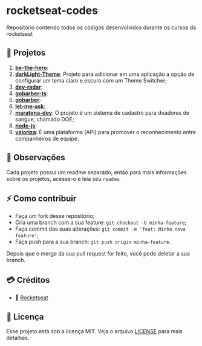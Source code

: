 # rocketseat-codes
Repositório contendo todos os códigos desenvolvidos durante os cursos da rocketseat

## :tada: Projetos
  1. [__be-the-hero__](https://github.com/Alfredosavi/rocketseat-codes/tree/main/be-the-hero):
  2. [__darkLight-Theme__](https://github.com/Alfredosavi/rocketseat-codes/tree/main/darkLight-Theme): Projeto para adicionar em uma aplicação a opção de configurar um tema claro e escuro com um Theme Switcher;
  3. [__dev-radar__](https://github.com/Alfredosavi/rocketseat-codes/tree/main/dev-radar):
  4. [__gobarber-ts__](https://github.com/Alfredosavi/rocketseat-codes/tree/main/gobarber-ts):
  5. [__gobarber__](https://github.com/Alfredosavi/rocketseat-codes/tree/main/gobarber):
  6. [__let-me-ask__](https://github.com/Alfredosavi/rocketseat-codes/tree/main/let-me-ask):
  7. [__maratona-dev__](https://github.com/Alfredosavi/rocketseat-codes/tree/main/maratona-dev): O projeto é um sistema de cadastro para doadores de sangue, chamado DOE;
  8. [__node-js__](https://github.com/Alfredosavi/rocketseat-codes/tree/main/node-js):
  9. [__valoriza__](https://github.com/Alfredosavi/rocketseat-codes/tree/main/valoriza): É uma plataforma (API) para promover o reconhecimento entre companheiros de equipe.
  

## :eyes: Observações
  Cada projeto possui um readme separado, então para mais informações sobre os projetos, acesse-o e leia seu ```readme```.

## ⚡️ Como contribuir
  - Faça um fork desse repositório;
  - Cria uma branch com a sua feature: `git checkout -b minha-feature`;
  - Faça commit das suas alterações: `git commit -m 'feat: Minha nova feature'`;
  - Faça push para a sua branch: `git push origin minha-feature`.

Depois que o merge da sua pull request for feito, você pode deletar a sua branch.


## :credit_card: Créditos
  * :rocket: [Rocketseat](https://rocketseat.com.br/)


## :memo: Licença

Esse projeto está sob a licença MIT. Veja o arquivo [LICENSE](LICENSE) para mais detalhes.
